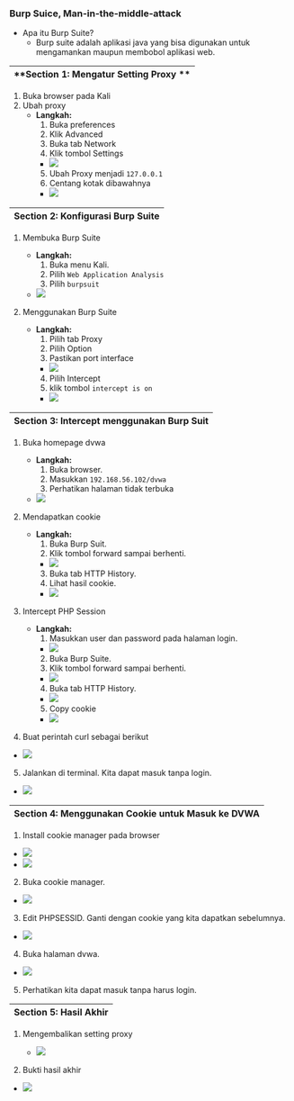 ### Burp Suice, Man-in-the-middle-attack

* Apa itu Burp Suite?
  * Burp suite adalah aplikasi java yang bisa digunakan untuk mengamankan maupun membobol aplikasi web.

| **Section 1: Mengatur Setting Proxy ** |
| :--- |

1. Buka browser pada Kali
2. Ubah proxy
   * **Langkah:**
     1. Buka preferences
     2. Klik Advanced
     3. Buka tab Network 
     4. Klik tombol Settings
      * ![](/assets/lesson11/1.PNG)
     5. Ubah Proxy menjadi `127.0.0.1`
     6. Centang kotak dibawahnya
      * ![](/assets/lesson11/2.PNG)

| **Section 2: Konfigurasi Burp Suite** |
| :--- |

1. Membuka Burp Suite
   * **Langkah:**  
     1. Buka menu Kali.  
     2. Pilih `Web Application Analysis`
     3. Pilih `burpsuit`
   * ![](/assets/lesson11/3.PNG)

2. Menggunakan Burp Suite
   * **Langkah:**  
     1. Pilih tab Proxy 
     2. Pilih Option
     3. Pastikan port interface
     * ![](/assets/lesson11/4.PNG)
     4. Pilih Intercept
     5. klik tombol `intercept is on`
     * ![](/assets/lesson11/5.PNG)

| **Section 3: Intercept menggunakan Burp Suit** |
| :--- |

1. Buka homepage dvwa
   * **Langkah:**
     1. Buka browser.
     2. Masukkan `192.168.56.102/dvwa`
     3. Perhatikan halaman tidak terbuka
   * ![](/assets/lesson11/6.PNG)

2. Mendapatkan cookie
   * **Langkah:**
     1. Buka Burp Suit.
     2. Klik tombol forward sampai berhenti.
     * ![](/assets/lesson11/7.PNG)
     3. Buka tab HTTP History.
     4. Lihat hasil cookie.
     * ![](/assets/lesson11/8.PNG)

3. Intercept PHP Session
   * **Langkah:**
     1. Masukkan user dan password pada halaman login.
     * ![](/assets/lesson11/9.PNG)
     2. Buka Burp Suite.
     3. Klik tombol forward sampai berhenti.
     * ![](/assets/lesson11/10.PNG)
     4. Buka tab HTTP History.
     * ![](/assets/lesson11/11.PNG)
     5. Copy cookie
     * ![](/assets/lesson11/12.PNG)

4. Buat perintah curl sebagai berikut
  * ![](/assets/lesson11/13.PNG)

5. Jalankan di terminal. Kita dapat masuk tanpa login.
  * ![](/assets/lesson11/14.PNG)


| **Section 4: Menggunakan Cookie untuk Masuk ke DVWA** |
| :--- |

1. Install cookie manager pada browser
  * ![](/assets/lesson11/17.PNG)
  * ![](/assets/lesson11/18.PNG)

2. Buka cookie manager.
  * ![](/assets/lesson11/19.PNG)
   
3. Edit PHPSESSID. Ganti dengan cookie yang kita dapatkan sebelumnya.
  * ![](/assets/lesson11/20.PNG)
   
4. Buka halaman dvwa.
  * ![](/assets/lesson11/20.PNG)
5. Perhatikan kita dapat masuk tanpa harus login.

| **Section 5: Hasil Akhir** |
| :--- |

1. Mengembalikan setting proxy
   * ![](/assets/lesson11/22.PNG)

2. Bukti hasil akhir
  * ![](/assets/lesson11/23.PNG)


